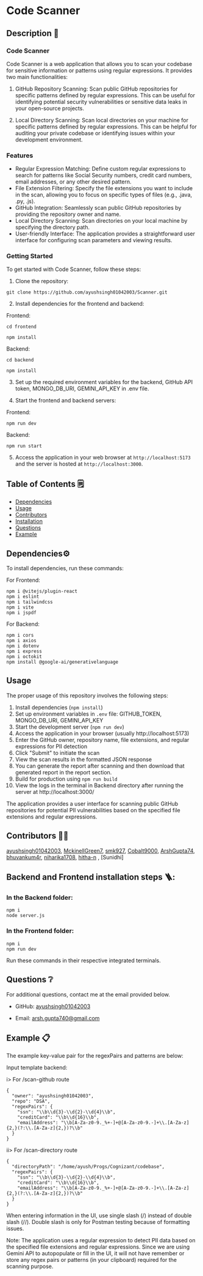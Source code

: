 # Code Scanner

## Description 📝

### Code Scanner

Code Scanner is a web application that allows you to scan your codebase for sensitive information or patterns using regular expressions. It provides two main functionalities:

1. GitHub Repository Scanning: Scan public GitHub repositories for specific patterns defined by regular expressions. This can be useful for identifying potential security vulnerabilities or sensitive data leaks in your open-source projects.

2. Local Directory Scanning: Scan local directories on your machine for specific patterns defined by regular expressions. This can be helpful for auditing your private codebase or identifying issues within your development environment.

### Features

- Regular Expression Matching: Define custom regular expressions to search for patterns like Social Security numbers, credit card numbers, email addresses, or any other desired pattern.
- File Extension Filtering: Specify the file extensions you want to include in the scan, allowing you to focus on specific types of files (e.g., .java, .py, .js).
- GitHub Integration: Seamlessly scan public GitHub repositories by providing the repository owner and name.
- Local Directory Scanning: Scan directories on your local machine by specifying the directory path.
- User-friendly Interface: The application provides a straightforward user interface for configuring scan parameters and viewing results.

### Getting Started

To get started with Code Scanner, follow these steps:

1. Clone the repository:

```
git clone https://github.com/ayushsingh01042003/Scanner.git
```

2. Install dependencies for the frontend and backend:

Frontend: 
```
cd frontend
```
```
npm install
```
Backend: 
```
cd backend
```
```
npm install
```

3. Set up the required environment variables for the backend, GitHub API token, MONGO_DB_URI, GEMINI_API_KEY in .env file.

4. Start the frontend and backend servers:

Frontend: 
```
npm run dev
```
Backend: 
```
npm run start
```

5. Access the application in your web browser at ```http://localhost:5173``` and the server is hosted at ```http://localhost:3000```.

## Table of Contents 🗒

* [Dependencies](#dependencies-)
* [Usage](#usage-)
* [Contributors](#contributors-)
* [Installation](#backend-and-frontend-installation-steps-)
* [Questions](#questions-)
* [Example](#example-)

## Dependencies⚙️

To install dependencies, run these commands:

For Frontend:
```
npm i @vitejs/plugin-react
npm i eslint
npm i tailwindcss
npm i vite
npm i jspdf
```
For Backend:
```
npm i cors
npm i axios
npm i dotenv
npm i express
npm i octokit
npm install @google-ai/generativelanguage
```
## Usage 

The proper usage of this repository involves the following steps:

1. Install dependencies (`npm install`)
2. Set up environment variables in `.env` file: GITHUB_TOKEN, MONGO_DB_URI, GEMINI_API_KEY
3. Start the development server (`npm run dev`)
4. Access the application in your browser (usually http://localhost:5173)
5. Enter the GitHub owner, repository name, file extensions, and regular expressions for PII detection
6. Click "Submit" to initiate the scan
7. View the scan results in the formatted JSON response
8. You can generate the report after scanning and then download that generated report in the report section.
9. Build for production using `npm run build`
10. View the logs in the terminal in Backend directory after running the server at http://localhost:3000/

The application provides a user interface for scanning public GitHub repositories for potential PII vulnerabilities based on the specified file extensions and regular expressions.

## Contributors 🧑‍💻

[ayushsingh01042003](https://github.com/ayushsingh01042003/), [MckinellGreen7](https://github.com/MckinellGreen7/), [smk927](https://github.com/smk927/), [Cobalt9000](https://github.com/Cobalt9000/), [ArshGupta74](https://github.com/ArshGupta74/), [bhuvankum4r](https://github.com/bhuvankum4r/), [niharika1708](https://github.com/niharika1708/), [hitha-n](https://github.com/hitha-n/) , [Sunidhi]

## Backend and Frontend installation steps 🪜:

### In the Backend folder:
```
npm i
node server.js

```
### In the Frontend folder:
```
npm i
npm run dev
```

Run these commands in their respective integrated terminals.

## Questions ❔

For additional questions, contact me at the email provided below. 

- GitHub: [ayushsingh01042003](https://github.com/ayushsingh01042003/)
 
- Email: arsh.gupta740@gmail.com

## Example 📋

The example key-value pair for the regexPairs and patterns are below:

Input template backend:

i> For /scan-github route
```
{
  "owner": "ayushsingh01042003",
  "repo": "DSA",
  "regexPairs": {
    "ssn": "\\b\\d{3}-\\d{2}-\\d{4}\\b",
    "creditCard": "\\b\\d{16}\\b",
    "emailAddress": "\\b[A-Za-z0-9._%+-]+@[A-Za-z0-9.-]+\\.[A-Za-z]{2,}(?:\\.[A-Za-z]{2,})?\\b"
  }
}
```

ii> For /scan-directory route
```
{
  "directoryPath": "/home/ayush/Progs/Cognizant/codebase",
  "regexPairs": {
    "ssn": "\\b\\d{3}-\\d{2}-\\d{4}\\b",
    "creditCard": "\\b\\d{16}\\b",
    "emailAddress": "\\b[A-Za-z0-9._%+-]+@[A-Za-z0-9.-]+\\.[A-Za-z]{2,}(?:\\.[A-Za-z]{2,})?\\b"
  }
}
```
When entering information in the UI, use single slash (/) instead of double slash (//). Double slash is only for Postman testing because of formatting issues.

Note: The application uses a regular expression to detect PII data based on the specified file extensions and regular expressions. Since we are using Gemini API to autopopulate or fill in the UI, it will not have remember or store any regex pairs or patterns (in your clipboard) required for the scanning purpose.